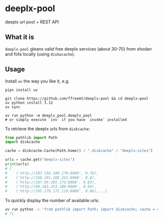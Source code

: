 # deeplx-pool

deeplx url pool + REST API

## What it is
`deeplx-pool` gleans valid free deeplx services (about 30-70) from shodan and fofa locally (using `diskacache`).

## Usage
Install `uv` the way you like it, e.g.
```
pipx install uv
```
```
git clone https://github.com/ffreemt/deeplx-pool && cd deeplx-pool
uv python install 3.12
uv sync

uv run python -m deeplx_pool.deeplx_pool
# or simply execute `inv` if you have `invoke` installed
```
To retrieve the deeplx urls from `diskcache`:
```python
from pathlib import Path
import diskcache

cache = diskcache.Cache(Path.home() / ".diskcache" / "deeplx-sites")

urls = cache.get("deeplx-sites")
print(urls)
# [
#    ('http://107.150.100.170:8880', 0.76),
#    ('http://158.101.188.241:8088', 0.8),
#    ('http://167.99.205.173:8080', 0.83),
#    ('http://68.183.253.186:8080', 0.84),
#    ('http://195.170.172.119:8088', 0.86),...]
```

To quickly display the number of available urls:
```bash
uv run python -c 'from pathlib import Path; import diskcache; cache = diskcache.Cache(Path.home() / ".diskcache" / "deeplx-sites"); print(len(cache.get("deeplx-sites")))'
# 71
```